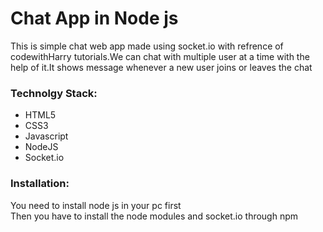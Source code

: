 <h1> Chat App in Node js </h1>
<p>This is simple chat web app made using socket.io with refrence of codewithHarry tutorials.We can chat with multiple user at a time with the help of it.It shows message whenever a new user joins or leaves the chat</p>
<h3>Technolgy Stack:</h3>
<ul>
<li>HTML5</li>
<li>CSS3</li>
<li>Javascript</li>
<li>NodeJS</li>
<li>Socket.io</li>
</ul>
<h3>Installation:</h3>
<p>You need to install node js in your pc first<br>
Then you have to install the node modules and socket.io through npm<br>
</p>
